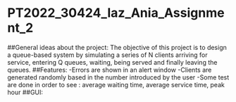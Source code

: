 # PT2022_30424_Iaz_Ania_Assignment_2
##General ideas about the project:
The objective of this project is to design a queue-based system by simulating a series of N clients arriving for service, entering Q queues, waiting, being served and finally leaving the queues.
##Features:
-Errors are shown in an alert window
-Clients are generated randomly based in the number introduced by the user
-Some test are done in order to see : average waiting time, average service time, peak hour
##GUI:
